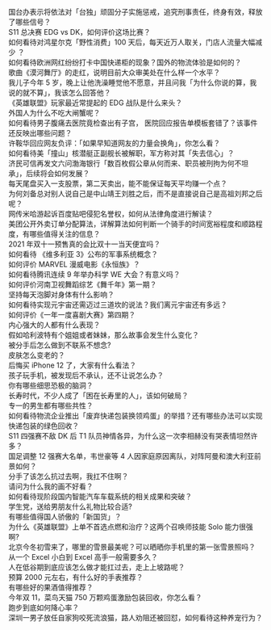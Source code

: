 国台办表示将依法对「台独」顽固分子实施惩戒，追究刑事责任，终身有效，释放了哪些信号？  
S11 总决赛 EDG vs DK，如何评价这场比赛？  
如何看待对鸿星尔克「野性消费」100 天后，每天近万人取关，门店人流量大幅减少 ？  
如何看待欧洲网红纷纷打卡中国快递柜的现象？国外的物流体验是如何的？  
歌曲《漠河舞厅》的走红，说明目前大众审美处在什么样一个水平？  
我儿子今年 5 岁，晚上让他洗澡睡觉他不愿意，并且问我「为什么你说的算，我说的就不算」，我该怎么回答他？  
《英雄联盟》玩家最近常提起的 EDG 战队是什么来头？  
外国人为什么不吃大闸蟹呢？  
如何看待男子腹痛去医院竟检查出有子宫， 医院回应报告单模板套错了？该事件还反映出哪些问题？  
许鞍华回应网友负评：「如果早知道网友的力量会换角」，你怎么看？  
如何看待美「撞山」核潜艇正副舰长被解职，军方称对其「失去信心」？  
济民可信再发文六问渤海银行「数百枚假公章从何而来、职员被刑拘为何不坦承」，后续将会如何发展？  
每天尾盘买入一支股票，第二天卖出，能不能保证每天平均赚一个点？  
为何刘备总对别人说自己是中山靖王刘胜之后，而不是直接说自己是高祖刘邦之后呢？  
网传米哈游起诉百度贴吧侵犯名誉权，如何从法律角度进行解读？  
美团公开外卖订单分配算法，详解算法如何判断一个骑手的时间宽裕程度和顺路程度，有哪些值得关注的信息？  
2021 年双十一预售真的会比双十一当天便宜吗？  
如何看待 《维多利亚 3》公布的军事系统概念？  
如何评价 MARVEL 漫威电影《永恒族》？  
如何看待腾讯连续 9 年举办科学 WE 大会？有意义吗？  
如何评价河南卫视舞蹈综艺《舞千年》第一期？  
坚持每天泡脚对身体有什么影响？  
如何看待实现元宇宙还需迈过三道坎的说法？我们离元宇宙还有多远？  
如何评价《一年一度喜剧大赛》第四期？  
内心强大的人都有什么表现？  
假如哈利波特有个姐姐或者妹妹，那么故事会发生什么变化？  
被分手后怎么做到不联系不想念?  
皮肤怎么变老的？  
后悔买 iPhone 12 了，大家有什么看法？  
孩子玩手机，被发现后不承认，还不让说怎么办？  
你有哪些细思恐极的脑洞？  
长寿时代，不少人成了「困在长寿里的人」，该如何破局？  
专一的男生都有哪些共性？  
如何看待物流企业推出「废弃快递包装换领鸡蛋」的举措？还有哪些办法可以实现快递包装的绿色回收？  
S11 四强赛不敌 DK 后 T1 队员神情各异，为什么这一次李相赫没有哭表情坦然许多？  
国足调整 12 强赛大名单，韦世豪等 4 人因家庭原因离队，对阵阿曼和澳大利亚前景如何？  
分手了该怎么抗过去啊，我扛不住啊？  
请问为什么我的画不好看？  
如何看待现阶段国内智能汽车车载系统的相关成果和突破？  
学生党，送给男朋友什么礼物比较合适?  
有哪些值得国人骄傲的「新国货」？  
为什么《英雄联盟》上单不首选点燃和治疗？这两个召唤师技能 Solo 能力很强啊?  
北京今冬初雪来了，哪里的雪景最美呢？可以晒晒你手机里的第一张雪景照吗？  
从一个 Excel 小白到 Excel 高手一般需要多久？  
人在低谷期到底应该怎么做才能扛过去，走上上坡路呢？  
预算 2000 元左右，有什么好的手表推荐？  
有哪些好的果酒值得推荐？  
今年双 11，菜鸟天猫 750 万颗鸡蛋激励包装回收，你怎么看？  
跑步到底如何降心率？  
深圳一男子放任自家狗咬死流浪猫，路人劝阻还被回怼，如何看待这种养宠行为？  
